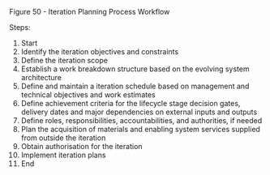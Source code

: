 Figure 50 - Iteration Planning Process Workflow

Steps:

1. Start
2. Identify the iteration objectives and constraints
3. Define the iteration scope
4. Establish a work breakdown structure based on the evolving system architecture
5. Define and maintain a iteration schedule based on management and technical objectives and work estimates
6. Define achievement criteria for the lifecycle stage decision gates, delivery dates and major dependencies on external inputs and outputs
7. Define roles, responsibilities, accountabilities, and authorities, if needed
8. Plan the acquisition of materials and enabling system services supplied from outside the iteration
9. Obtain authorisation for the iteration
10. Implement iteration plans
11. End